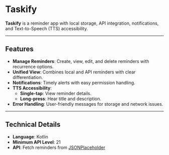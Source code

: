 # Taskify

**Taskify** is a reminder app with local storage, API integration, notifications, and Text-to-Speech (TTS) accessibility.

---

## **Features**
- **Manage Reminders**: Create, view, edit, and delete reminders with recurrence options.
- **Unified View**: Combines local and API reminders with clear differentiation.
- **Notifications**: Timely alerts with easy permission handling.
- **TTS Accessibility**:
    - **Single-tap**: View reminder details.
    - **Long-press**: Hear title and description.
- **Error Handling**: User-friendly messages for storage and network issues.

---

## **Technical Details**
- **Language**: Kotlin
- **Minimum API Level**: 21
- **API**: Fetch reminders from [JSONPlaceholder](https://jsonplaceholder.typicode.com/todos)
